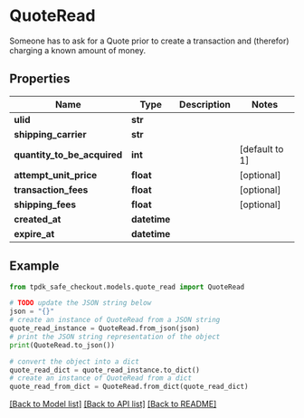 # QuoteRead

Someone has to ask for a Quote prior to create a transaction and (therefor) charging a known amount of money.

## Properties

Name | Type | Description | Notes
------------ | ------------- | ------------- | -------------
**ulid** | **str** |  | 
**shipping_carrier** | **str** |  | 
**quantity_to_be_acquired** | **int** |  | [default to 1]
**attempt_unit_price** | **float** |  | [optional] 
**transaction_fees** | **float** |  | [optional] 
**shipping_fees** | **float** |  | [optional] 
**created_at** | **datetime** |  | 
**expire_at** | **datetime** |  | 

## Example

```python
from tpdk_safe_checkout.models.quote_read import QuoteRead

# TODO update the JSON string below
json = "{}"
# create an instance of QuoteRead from a JSON string
quote_read_instance = QuoteRead.from_json(json)
# print the JSON string representation of the object
print(QuoteRead.to_json())

# convert the object into a dict
quote_read_dict = quote_read_instance.to_dict()
# create an instance of QuoteRead from a dict
quote_read_from_dict = QuoteRead.from_dict(quote_read_dict)
```
[[Back to Model list]](../README.md#documentation-for-models) [[Back to API list]](../README.md#documentation-for-api-endpoints) [[Back to README]](../README.md)


